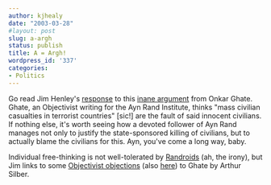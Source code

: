 ```yaml
---
author: kjhealy
date: "2003-03-28"
#layout: post
slug: a-argh
status: publish
title: A = Argh!
wordpress_id: '337'
categories:
- Politics
---
```


Go read Jim Henley's [response](http://www.highclearing.com/archivesuo/week_2003_03_23.html#003948 "Unqualified Offerings") to this [inane argument](http://www.aynrand.org/medialink/innocentsinwar2.shtml) from Onkar Ghate. Ghate, an Objectivist writing for the Ayn Rand Institute, thinks "mass civilian casualties in terrorist countries" [sic!] are the fault of said innocent civilians. If nothing else, it's worth seeing how a devoted follower of Ayn Rand manages not only to justify the state-sponsored killing of civilians, but to actually blame the civilians for this. Ayn, you've come a long way, baby.

Individual free-thinking is not well-tolerated by [Randroids](http://www.villainsupply.com/miscevil.html) (ah, the irony), but Jim links to some [Objectivist objections](http://coldfury.com/reason/comments.php?id=P462_0_1_0) (also [here](http://coldfury.com/reason/comments.php?id=P463_0_1_0)) to Ghate by Arthur Silber.
